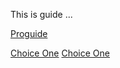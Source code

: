 This is guide ...

[Proguide](https://images.app.goo.gl/1HmJydssdQC7fz8FA)

[Choice One](Jungle.md)
[Choice One](Mid.md)